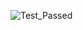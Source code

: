![Test_Passed](https://github.com/Giovedx/hack_python_1/assets/114625018/c5cc8366-dd3f-408e-8692-a83e65a8bac3)

